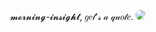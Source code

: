 <p align="center">
𝓶𝓸𝓻𝓷𝓲𝓷𝓰-𝓲𝓷𝓼𝓲𝓰𝓱𝓽, 𝑔𝑒𝓉'𝓈 𝒶 𝓆𝓊𝑜𝓉𝑒.
<img src="https://repository-images.githubusercontent.com/560995509/2a7ec5cc-e908-45c3-b574-b6f183c99b38" style="border-radius:50%">
</p>